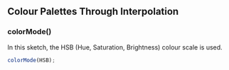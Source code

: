 ## Colour Palettes Through Interpolation

### colorMode()
In this sketch, the HSB (Hue, Saturation, Brightness) colour scale is used. 
```javascript
colorMode(HSB);
```



